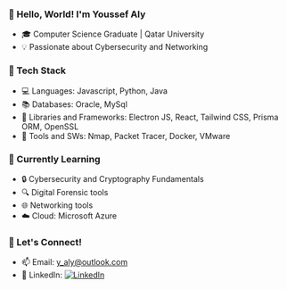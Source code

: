 ### 👋 Hello, World! I'm Youssef Aly

- 🎓 Computer Science Graduate | Qatar University
- 💡 Passionate about Cybersecurity and Networking

### 🔧 Tech Stack

- 💻 Languages: Javascript, Python, Java
- 📚 Databases: Oracle, MySql
- 📖 Libraries and Frameworks: Electron JS, React, Tailwind CSS, Prisma ORM, OpenSSL
- 🧰 Tools and SWs: Nmap, Packet Tracer, Docker, VMware 

### 🌱 Currently Learning
- 🔒 Cybersecurity and Cryptography Fundamentals
- 🔍 Digital Forensic tools
- 🌐 Networking tools
- ☁️ Cloud: Microsoft Azure

### 👥 Let's Connect!

- 📫 Email: y_aly@outlook.com
- 💼 LinkedIn: [![LinkedIn](https://img.shields.io/badge/LinkedIn-YoussefAlyy-blue)](https://www.linkedin.com/in/YoussefAlyy/)


